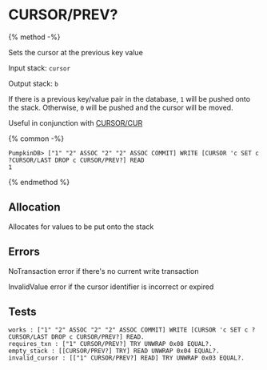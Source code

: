 # CURSOR/PREV?

{% method -%}

Sets the cursor at the previous key value

Input stack: `cursor`

Output stack: `b`

If there is a previous key/value pair in the database, `1` will be pushed onto the stack.
Otherwise, `0` will be pushed and the cursor will be moved.

Useful in conjunction with [CURSOR/CUR](../QCURSOR/CUR.md)

{% common -%}

```
PumpkinDB> ["1" "2" ASSOC "2" "2" ASSOC COMMIT] WRITE [CURSOR 'c SET c ?CURSOR/LAST DROP c CURSOR/PREV?] READ
1
```

{% endmethod %}

## Allocation

Allocates for values to be put onto the stack

## Errors

NoTransaction error if there's no current write transaction

InvalidValue error if the cursor identifier is incorrect or expired

## Tests

```test
works : ["1" "2" ASSOC "2" "2" ASSOC COMMIT] WRITE [CURSOR 'c SET c ?CURSOR/LAST DROP c CURSOR/PREV?] READ.
requires_txn : ["1" CURSOR/PREV?] TRY UNWRAP 0x08 EQUAL?.
empty_stack : [[CURSOR/PREV?] TRY] READ UNWRAP 0x04 EQUAL?. 
invalid_cursor : [["1" CURSOR/PREV?] READ] TRY UNWRAP 0x03 EQUAL?.
```
